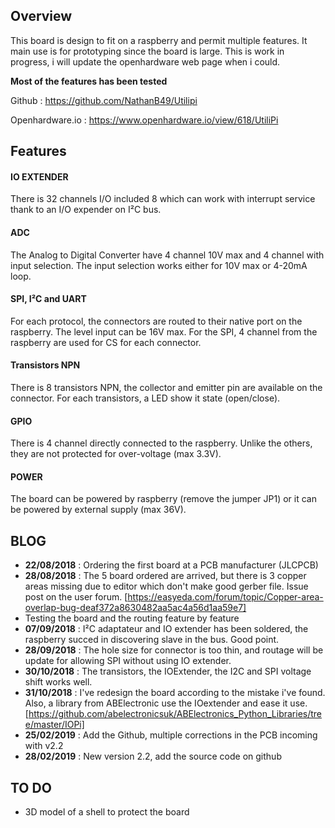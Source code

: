 Overview
---

This board is design to fit on a raspberry and permit multiple features. It main use is for prototyping since the board is large. This is work in progress, i will update the openhardware web page when i could.

**Most of the features has been tested**

Github : https://github.com/NathanB49/Utilipi

Openhardware.io : https://www.openhardware.io/view/618/UtiliPi

Features
---

#### IO EXTENDER
There is 32 channels I/O included 8 which can work with interrupt service thank to an I/O expender on I²C bus.

#### ADC
The Analog to Digital Converter have 4 channel 10V max and 4 channel with input selection. The input selection works either for 10V max or 4-20mA loop.

#### SPI, I²C and UART
For each protocol, the connectors are routed to their native port on the raspberry. The level input can be 16V max. For the SPI, 4 channel from the raspberry are used for CS for each connector.

#### Transistors NPN
There is 8 transistors NPN, the collector and emitter pin are available on the connector. For each transistors, a LED show it state (open/close).

#### GPIO
There is 4 channel directly connected to the raspberry. Unlike the others, they are not protected for over-voltage (max 3.3V).

#### POWER
The board can be powered by raspberry (remove the jumper JP1) or it can be powered by external supply (max 36V).

BLOG
---

- **22/08/2018** : Ordering the first board at a PCB manufacturer (JLCPCB)
- **28/08/2018** : The 5 board ordered are arrived, but there is 3 copper areas missing due to editor which don't make good gerber file. Issue post on the user forum. [https://easyeda.com/forum/topic/Copper-area-overlap-bug-deaf372a8630482aa5ac4a56d1aa59e7]
- Testing the board and the routing feature by feature
- **07/09/2018** : I²C adaptateur and IO extender has been soldered, the raspberry succed in discovering slave in the bus. Good point.
- **28/09/2018** : The hole size for connector is too thin, and routage will be update for allowing SPI without using IO extender.
- **30/10/2018** : The transistors, the IOExtender, the I2C and SPI voltage shift works well.
- **31/10/2018** : I've redesign the board according to the mistake i've found. Also, a library from ABElectronic use the IOextender and ease it use. [https://github.com/abelectronicsuk/ABElectronics_Python_Libraries/tree/master/IOPi]
- **25/02/2019** : Add the Github, multiple corrections in the PCB incoming with v2.2
- **28/02/2019** : New version 2.2, add the source code on github

TO DO
---

- 3D model of a shell to protect the board
